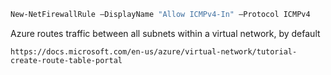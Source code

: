 ```sh
New-NetFirewallRule –DisplayName "Allow ICMPv4-In" –Protocol ICMPv4
```

Azure routes traffic between all subnets within a virtual network, by default

```
https://docs.microsoft.com/en-us/azure/virtual-network/tutorial-create-route-table-portal
```
